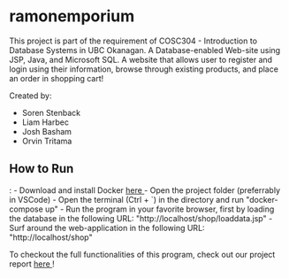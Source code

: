 # ramonemporium

This project is part of the requirement of COSC304 - Introduction to Database Systems in UBC Okanagan.
A Database-enabled Web-site using JSP, Java, and Microsoft SQL.
A website that allows user to register and login using their information, browse through existing products, and place an order in shopping cart!

Created by:
- Soren Stenback
- Liam Harbec
- Josh Basham
- Orvin Tritama

<h2> How to Run </h2>:
- Download and install Docker <a href="https://www.docker.com/products/docker-desktop"> here </a>
- Open the project folder (preferrably in VSCode)
- Open the terminal (Ctrl + `) in the directory and run "docker-compose up"
- Run the program in your favorite browser, first by loading the database in the following URL: "http://localhost/shop/loaddata.jsp"
- Surf around the web-application in the following URL: "http://localhost/shop"

To checkout the full functionalities of this program, check out our project report <a href="https://github.com/orvinrfc/ramonemporium/blob/main/project-report.pdf"> here </a> ! 
